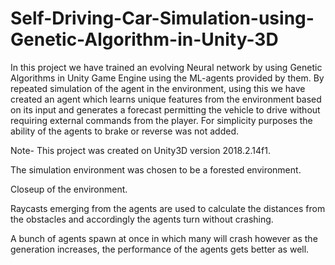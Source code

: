# Self-Driving-Car-Simulation-using-Genetic-Algorithm-in-Unity-3D
In this project we have trained an evolving Neural network by using Genetic Algorithms in Unity Game Engine using the ML-agents provided by them. By repeated simulation of the agent in the environment, using this we have created an agent which learns unique features from the environment based on its input and generates a forecast permitting the vehicle to drive without requiring external commands from the player. For simplicity purposes the ability of the agents to brake or reverse was not added.

Note- This project was created on Unity3D version 2018.2.14f1.

The simulation environment was chosen to be a forested environment.



Closeup of the environment.

Raycasts emerging from the agents are used to calculate the distances from the obstacles and accordingly the agents turn without crashing.

A bunch of agents spawn at once in which many will crash however as the generation increases, the performance of the agents gets better as well.
